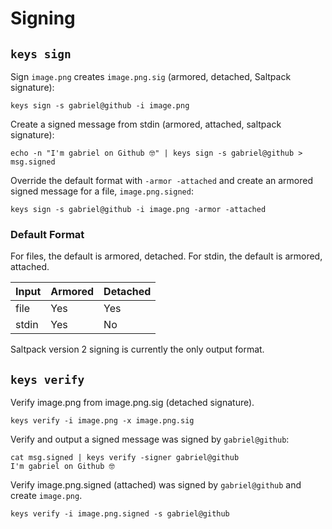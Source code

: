 # Signing

## `keys sign`

Sign `image.png` creates `image.png.sig` (armored, detached, Saltpack signature):

```shell
keys sign -s gabriel@github -i image.png
```

Create a signed message from stdin (armored, attached, saltpack signature):

```shell
echo -n "I'm gabriel on Github 🤓" | keys sign -s gabriel@github > msg.signed
```

Override the default format with `-armor -attached` and create an armored signed message for a file, `image.png.signed`:

```shell
keys sign -s gabriel@github -i image.png -armor -attached
```

### Default Format

For files, the default is armored, detached.
For stdin, the default is armored, attached.

| Input | Armored | Detached |
| ----- | ------- | -------- |
| file  | Yes     | Yes      |
| stdin | Yes     | No       |

Saltpack version 2 signing is currently the only output format.

## `keys verify`

Verify image.png from image.png.sig (detached signature).

```shell
keys verify -i image.png -x image.png.sig
```

Verify and output a signed message was signed by `gabriel@github`:

```shell
cat msg.signed | keys verify -signer gabriel@github
I'm gabriel on Github 🤓
```

Verify image.png.signed (attached) was signed by `gabriel@github` and create `image.png`.

```shell
keys verify -i image.png.signed -s gabriel@github
```
